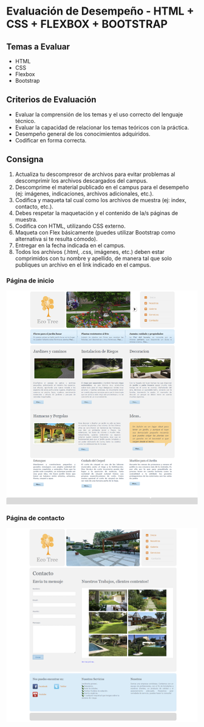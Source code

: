 # Evaluación de Desempeño - HTML + CSS + FLEXBOX + BOOTSTRAP

## Temas a Evaluar

- HTML
- CSS
- Flexbox
- Bootstrap

## Criterios de Evaluación

- Evaluar la comprensión de los temas y el uso correcto del lenguaje técnico.
- Evaluar la capacidad de relacionar los temas teóricos con la práctica.
- Desempeño general de los conocimientos adquiridos.
- Codificar en forma correcta.

## Consigna

1. Actualiza tu descompresor de archivos para evitar problemas al descomprimir los archivos descargados del campus.
2. Descomprime el material publicado en el campus para el desempeño (ej: imágenes, indicaciones, archivos adicionales, etc.).
3. Codifica y maqueta tal cual como los archivos de muestra (ej: index, contacto, etc.).
4. Debes respetar la maquetación y el contenido de la/s páginas de muestra.
5. Codifica con HTML, utilizando CSS externo.
6. Maqueta con Flex básicamente (puedes utilizar Bootstrap como alternativa si te resulta cómodo).
7. Entregar en la fecha indicada en el campus.
8. Todos los archivos (.html, .css, imágenes, etc.) deben estar comprimidos con tu nombre y apellido, de manera tal que solo publiques un archivo en el link indicado en el campus.

### Página de inicio

![1715107196642](image/README/1715107196642.png "pagina de inicio")

### Página de contacto

![1715107268125](image/README/1715107268125.png "pagina de contacto")
